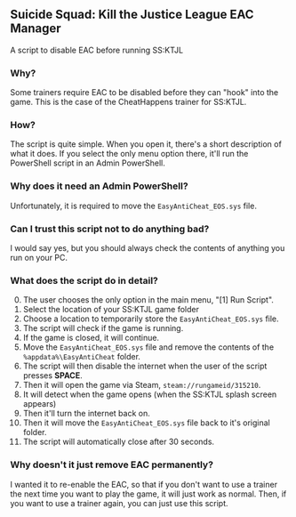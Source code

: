 ## Suicide Squad: Kill the Justice League EAC Manager

A script to disable EAC before running SS:KTJL


### Why?

Some trainers require EAC to be disabled before they can "hook" into the game. This is the case of the CheatHappens trainer for SS:KTJL.


### How?

The script is quite simple. When you open it, there's a short description of what it does.
If you select the only menu option there, it'll run the PowerShell script in an Admin PowerShell. 


### Why does it need an Admin PowerShell?

Unfortunately, it is required to move the `EasyAntiCheat_EOS.sys` file.


### Can I trust this script not to do anything bad?

I would say yes, but you should always check the contents of anything you run on your PC.


### What does the script do in detail?

0) The user chooses the only option in the main menu, "[1] Run Script".
1) Select the location of your SS:KTJL game folder
2) Choose a location to temporarily store the `EasyAntiCheat_EOS.sys` file.
3) The script will check if the game is running.
4) If the game is closed, it will continue.
5) Move the `EasyAntiCheat_EOS.sys` file and remove the contents of the `%appdata%\EasyAntiCheat` folder.
6) The script will then disable the internet when the user of the script presses **SPACE**.
7) Then it will open the game via Steam, `steam://rungameid/315210`.
8) It will detect when the game opens (when the SS:KTJL splash screen appears)
9) Then it'll turn the internet back on.
10) Then it will move the `EasyAntiCheat_EOS.sys` file back to it's original folder.
11) The script will automatically close after 30 seconds.


### Why doesn't it just remove EAC permanently?

I wanted it to re-enable the EAC, so that if you don't want to use a trainer the next time you want to play the game, it will just work as normal. 
Then, if you want to use a trainer again, you can just use this script.